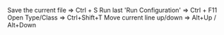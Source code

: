 Save the current file => Ctrl + S
Run last 'Run Configuration' => Ctrl + F11
Open Type/Class => Ctrl+Shift+T
Move current line up/down => Alt+Up / Alt+Down



